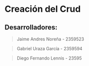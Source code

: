 # Creación del Crud

## Desarrolladores:

> Jaime Andres Noreña - 2359523

> Gabriel Uraza García - 2359594

> Diego Fernando Lennis - 23595

